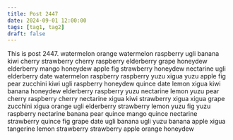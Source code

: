 ```yaml
---
title: Post 2447
date: 2024-09-01 12:00:00
tags: [tag1, tag2]
draft: false
---
```

This is post 2447.
watermelon
orange
watermelon
raspberry
ugli
banana
kiwi
cherry
strawberry
cherry
raspberry
elderberry
grape
honeydew
elderberry
mango
honeydew
apple
fig
strawberry
honeydew
nectarine
ugli
elderberry
date
watermelon
raspberry
raspberry
yuzu
xigua
yuzu
apple
fig
pear
zucchini
kiwi
ugli
raspberry
honeydew
quince
date
lemon
xigua
kiwi
banana
honeydew
elderberry
raspberry
yuzu
nectarine
lemon
yuzu
pear
cherry
raspberry
cherry
nectarine
xigua
kiwi
strawberry
xigua
xigua
grape
zucchini
xigua
orange
ugli
elderberry
strawberry
lemon
yuzu
fig
yuzu
raspberry
nectarine
banana
pear
quince
mango
quince
nectarine
strawberry
quince
fig
grape
date
ugli
banana
ugli
yuzu
banana
apple
xigua
tangerine
lemon
strawberry
strawberry
apple
orange
honeydew
